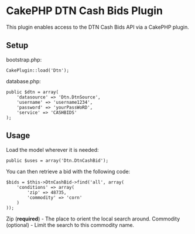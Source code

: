CakePHP DTN Cash Bids Plugin
============================

This plugin enables access to the DTN Cash Bids API via a CakePHP plugin.

Setup
-----

bootstrap.php:

    CakePlugin::load('Dtn');

database.php:

    public $dtn = array(
        'datasource' => 'Dtn.DtnSource',
        'username' => 'username1234',
        'password' => 'yourPassWoRD',
        'service' => 'CASHBIDS'
    );

Usage
-----

Load the model wherever it is needed:

    public $uses = array('Dtn.DtnCashBid');

You can then retrieve a bid with the following code:

    $bids = $this->DtnCashBid->find('all', array(
        'conditions' => array(
            'zip' => 48735,
            'commodity' => 'corn'
        )
    ));

Zip (**required**) - The place to orient the local search around.
Commodity (optional) - Limit the search to this commodity name.

